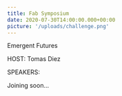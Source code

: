 ```yaml
---
title: Fab Symposium
date: 2020-07-30T14:00:00.000+00:00
picture: '/uploads/challenge.png'
---
```


Emergent Futures


HOST: Tomas Diez


SPEAKERS: 

Joining soon...
